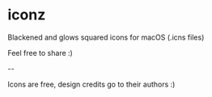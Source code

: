 # iconz

Blackened and glows squared icons for macOS (.icns files)

Feel free to share :)

--

Icons are free, design credits go to their authors :)

